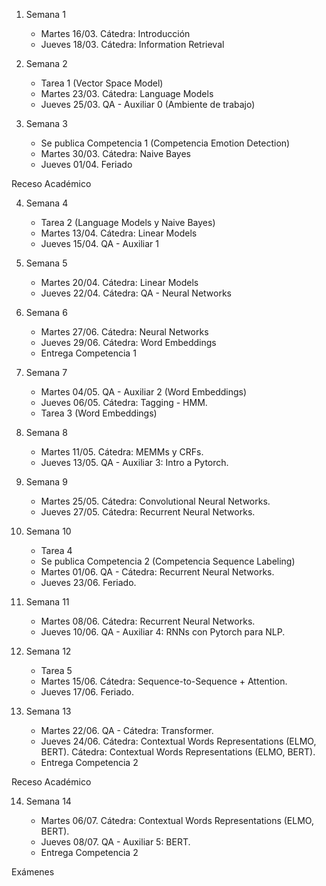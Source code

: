 

1. Semana 1
	
   * Martes 16/03. Cátedra: Introducción
   * Jueves 18/03. Cátedra: Information Retrieval
     
   
2. Semana 2
     * Tarea 1 (Vector Space Model)	 	
     * Martes 23/03. Cátedra: Language Models
     * Jueves 25/03.  QA - Auxiliar 0  (Ambiente de trabajo)  
 

3. Semana 3
    * Se publica Competencia 1 (Competencia Emotion Detection)
    * Martes 30/03. Cátedra: Naive Bayes
    * Jueves 01/04.  Feriado 
   
Receso Académico

4. Semana 4
     * Tarea 2 (Language Models y Naive Bayes)		
     * Martes 13/04. Cátedra:  Linear Models	 	
     * Jueves 15/04. QA -  Auxiliar 1
   

5. Semana 5

     * Martes 20/04. Cátedra: Linear Models    
     * Jueves 22/04. Cátedra: QA - Neural Networks


6. Semana 6

     * Martes 27/06.  Cátedra: Neural Networks  
     * Jueves 29/06.  Cátedra: Word Embeddings  
     * Entrega Competencia 1


7. Semana 7
     * Martes 04/05.  QA - Auxiliar 2 (Word Embeddings)  
     * Jueves 06/05.   Cátedra:  Tagging - HMM.   
     * Tarea 3 (Word Embeddings)


8. Semana 8
      * Martes 11/05. Cátedra:  MEMMs y CRFs.       
      * Jueves 13/05. QA - Auxiliar 3: Intro a Pytorch.     
      
9. Semana 9
      * Martes 25/05.  Cátedra: Convolutional Neural Networks.    
      * Jueves 27/05.  Cátedra:  Recurrent Neural Networks. 

10. Semana 10
      * Tarea 4 
      * Se publica Competencia 2 (Competencia Sequence Labeling) 
      * Martes 01/06.  QA - Cátedra:  Recurrent Neural Networks.                
      * Jueves 23/06.  Feriado.   


11. Semana 11

      * Martes 08/06. Cátedra: Recurrent Neural Networks.  
      * Jueves 10/06. QA - Auxiliar 4: RNNs con Pytorch para NLP.       


12. Semana 12
      * Tarea 5 
      * Martes 15/06. Cátedra: Sequence-to-Sequence + Attention.      
      * Jueves 17/06. Feriado.




13. Semana 13

      * Martes 22/06. QA -  Cátedra: Transformer.   
      * Jueves 24/06. Cátedra: Contextual Words Representations (ELMO, BERT).  Cátedra: Contextual Words Representations (ELMO, BERT).      
      * Entrega Competencia 2      
       
Receso Académico

14. Semana 14

      * Martes 06/07. Cátedra: Contextual Words Representations (ELMO, BERT). 
      * Jueves 08/07. QA - Auxiliar 5: BERT.        
      * Entrega Competencia 2   

Exámenes
